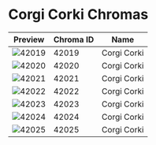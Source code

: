 # Corgi Corki Chromas

| Preview | Chroma ID | Name |
|---------|-----------|------|
| ![42019](https://raw.communitydragon.org/latest/plugins/rcp-be-lol-game-data/global/default/v1/champion-chroma-images/42/42019.png) | 42019 | Corgi Corki |
| ![42020](https://raw.communitydragon.org/latest/plugins/rcp-be-lol-game-data/global/default/v1/champion-chroma-images/42/42020.png) | 42020 | Corgi Corki |
| ![42021](https://raw.communitydragon.org/latest/plugins/rcp-be-lol-game-data/global/default/v1/champion-chroma-images/42/42021.png) | 42021 | Corgi Corki |
| ![42022](https://raw.communitydragon.org/latest/plugins/rcp-be-lol-game-data/global/default/v1/champion-chroma-images/42/42022.png) | 42022 | Corgi Corki |
| ![42023](https://raw.communitydragon.org/latest/plugins/rcp-be-lol-game-data/global/default/v1/champion-chroma-images/42/42023.png) | 42023 | Corgi Corki |
| ![42024](https://raw.communitydragon.org/latest/plugins/rcp-be-lol-game-data/global/default/v1/champion-chroma-images/42/42024.png) | 42024 | Corgi Corki |
| ![42025](https://raw.communitydragon.org/latest/plugins/rcp-be-lol-game-data/global/default/v1/champion-chroma-images/42/42025.png) | 42025 | Corgi Corki |